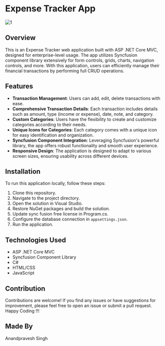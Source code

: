 # Expense Tracker App
![1](https://github.com/Anand-singh97/Expense-Tracker-WebApp-ASP.NET-CORE/assets/132922327/85424a79-f0ce-47ec-916e-36a619f8b8ed)

## Overview
This is an Expense Tracker web application built with ASP .NET Core MVC, designed for enterprise-level usage. The app utilizes Syncfusion component library extensively for form controls, grids, charts, navigation controls, and more. With this application, users can efficiently manage their financial transactions by performing full CRUD operations.

## Features
- **Transaction Management**: Users can add, edit, delete transactions with ease.
- **Comprehensive Transaction Details**: Each transaction includes details such as amount, type (income or expense), date, note, and category.
- **Custom Categories**: Users have the flexibility to create and customize categories according to their needs.
- **Unique Icons for Categories**: Each category comes with a unique icon for easy identification and organization.
- **Syncfusion Component Integration**: Leveraging Syncfusion's powerful library, the app offers robust functionality and smooth user experience.
- **Responsive Design**: The application is designed to adapt to various screen sizes, ensuring usability across different devices.

## Installation
To run this application locally, follow these steps:
1. Clone this repository.
2. Navigate to the project directory.
3. Open the solution in Visual Studio.
4. Restore NuGet packages and build the solution.
5. Update sync fusion free license in Program.cs.
6. Configure the database connection in `appsettings.json`.
7. Run the application.

## Technologies Used
- ASP .NET Core MVC
- Syncfusion Component Library
- C#
- HTML/CSS
- JavaScript

## Contribution
Contributions are welcome! If you find any issues or have suggestions for improvement, please feel free to open an issue or submit a pull request.
Happy Coding !!!

## Made By
Anandpravesh Singh
